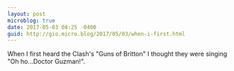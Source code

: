```yaml
---
layout: post
microblog: true
date: 2017-05-03 08:25 -0400
guid: http://gio.micro.blog/2017/05/03/when-i-first.html
---
```

When I first heard the Clash's "Guns of Britton" I thought they were singing "Oh ho...Doctor Guzman!".

